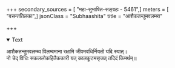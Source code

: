 +++
secondary_sources = [ "महा-सुभाषित-सङ्ग्रहः - 5461",]
meters = [ "वसन्ततिलका",]
jsonClass = "Subhaashita"
title = "आशैकतन्तुमवलम्ब्य"

+++

<details open><summary>Text</summary>

आशैकतन्तुमवलम्ब्य विलम्बमाना रक्षामि जीवमवधिर्नियतो यदि स्यात्।  
नो चेद् विधिः सकललोकहितैककारी यत् कालकूटमसृजत् तदिदं किमर्थम्॥
</details>
